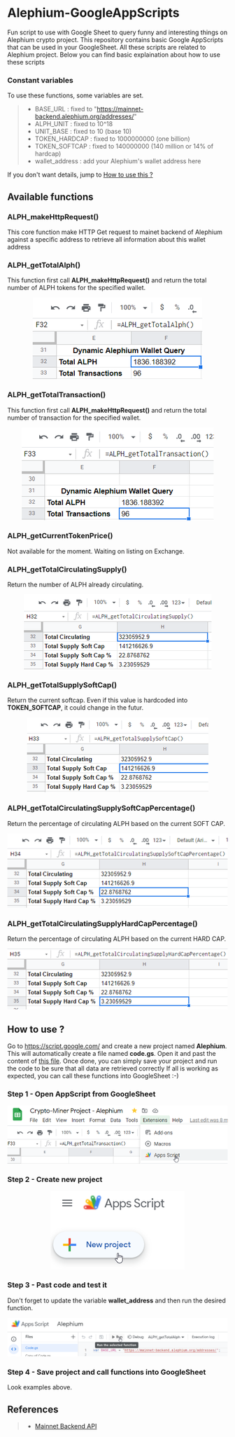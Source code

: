 # Alephium-GoogleAppScripts
Fun script to use with Google Sheet to query funny and interesting things on Alephium crypto project.
This repository contains basic Google AppScripts that can be used in your GoogleSheet. All these scripts are related to Alephium project. Below you can find basic explaination about how to use these scripts

### Constant variables
To use these functions, some variables are set.
> - BASE_URL : fixed to "https://mainnet-backend.alephium.org/addresses/"
> - ALPH_UNIT : fixed to 10^18
> - UNIT_BASE : fixed to 10 (base 10)
> - TOKEN_HARDCAP : fixed to 1000000000 (one billion)
> - TOKEN_SOFTCAP : fixed to 140000000 (140 million or 14% of hardcap)
> - wallet_address : add your Alephium's wallet address here

If you don't want details, jump to <a href="https://github.com/MrGoldenpioche/Alephium-GoogleAppScripts#how-to-use-them">How to use this ?</a>

## Available functions

### ALPH_makeHttpRequest()
This core function make HTTP Get request to mainet backend of Alephium against a specific address to retrieve all information about this wallet address

### ALPH_getTotalAlph()
This function first call **ALPH_makeHttpRequest()** and return the total number of ALPH tokens for the specified wallet.

<center><img src="./ressources/totalAlph.png" ></center>

### ALPH_getTotalTransaction()
This function first call **ALPH_makeHttpRequest()** and return the total number of transaction for the specified wallet.

<center><img src="./ressources/totalTX.png" ></center>

### ALPH_getCurrentTokenPrice()
Not available for the moment. 
Waiting on listing on Exchange.

### ALPH_getTotalCirculatingSupply()
Return the number of ALPH already circulating.

<center><img src="./ressources/getTotCirculatingSupply.png" ></center>

### ALPH_getTotalSupplySoftCap()
Return the current softcap. Even if this value is hardcoded into **TOKEN_SOFTCAP**, it could change in the futur. 

<center><img src="./ressources/getTotSupplySoftCap.png" ></center>

### ALPH_getTotalCirculatingSupplySoftCapPercentage()
Return the percentage of circulating ALPH based on the current SOFT CAP. 

<center><img src="./ressources/getTotSupplySoftCapPercent.png" ></center>

### ALPH_getTotalCirculatingSupplyHardCapPercentage()
Return the percentage of circulating ALPH based on the current HARD CAP. 

<center><img src="./ressources/getTotSupplyHardCapPercent.png" ></center>

## How to use ?
Go to https://script.google.com/ and create a new project named **Alephium**. 
This will automatically create a file named **code.gs**. Open it and past the content of <a href="https://github.com/MrGoldenpioche/Alephium-GoogleAppScripts/blob/main/Code.gs">this file</a>.
Once done, you can simply save your project and run the code to be sure that all data are retrieved correctly 
If all is working as expected, you can call these functions into GoogleSheet :-)

### Step 1 - Open AppScript from GoogleSheet

<center><img src="./ressources/step1.png" ></center>

### Step 2 - Create new project

<center><img src="./ressources/step2.png" ></center>

### Step 3 - Past code and test it
Don't forget to update the variable **wallet_address** and then run the desired function. 

<center><img src="./ressources/step3.png" ></center>

### Step 4 - Save project and call functions into GoogleSheet
Look examples above. 

## References
> - <a href="https://mainnet-backend.alephium.org/docs/index.html?url=/docs/explorer-backend-openapi.json">Mainnet Backend API</a>
